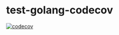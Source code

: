 # test-golang-codecov

[![codecov](https://codecov.io/gh/allencloud/testgolangcodecov/branch/main/graph/badge.svg?token=Wp7lOKMZm4)](https://codecov.io/gh/allencloud/testgolangcodecov)